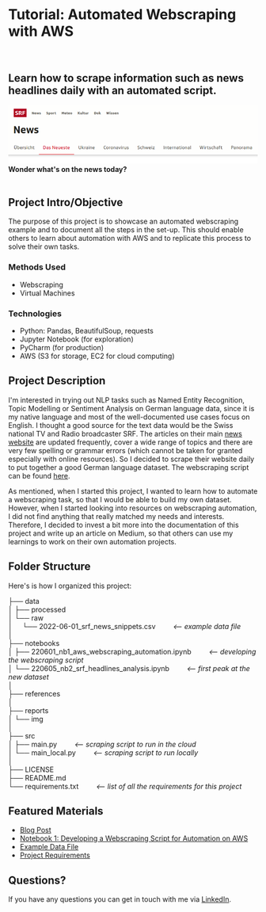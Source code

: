 # Tutorial: Automated Webscraping with AWS

<br>

## Learn how to scrape information such as news headlines daily with an automated script.

![SRF Website Header](reports/img/srf_news_header.png)
**Wonder what's on the news today?**
<br>
<br>


## Project Intro/Objective
The purpose of this project is to showcase an automated webscraping example and to document all the steps in the set-up. This should enable others to learn about automation with AWS and to replicate this process to solve their own tasks.

### Methods Used
* Webscraping
* Virtual Machines

### Technologies
* Python: Pandas, BeautifulSoup, requests
* Jupyter Notebook (for exploration)
* PyCharm (for production)
* AWS (S3 for storage, EC2 for cloud computing)

## Project Description
I'm interested in trying out NLP tasks such as Named Entity Recognition, Topic Modelling or Sentiment Analysis on German language data, since it is my native language and most of the well-documented use cases focus on English. I thought a good source for the text data would be the Swiss national TV and Radio broadcaster SRF. The articles on their main [news website](https://www.srf.ch/news/das-neueste) are updated frequently, cover a wide range of topics and there are very few spelling or grammar errors (which cannot be taken for granted especially with online resources). So I decided to scrape their website daily to put together a good German language dataset. The webscraping script can be found [here](https://github.com/Alessine/aws_webscraping_automation/blob/master/src/main.py).

As mentioned, when I started this project, I wanted to learn how to automate a webscraping task, so that I would be able to build my own dataset. However, when I started looking into resources on webscraping automation, I did not find anything that really matched my needs and interests. Therefore, I decided to invest a bit more into the documentation of this project and write up an article on Medium, so that others can use my learnings to work on their own automation projects.

## Folder Structure
Here's is how I organized this project:

├── data  
│ ├── processed  
│ └── raw  
│  &nbsp; &nbsp;  └── 2022-06-01_srf_news_snippets.csv &nbsp; &nbsp; &nbsp; &nbsp; *<-- example data file*  
│  
├── notebooks  
│ ├── 220601_nb1_aws_webscraping_automation.ipynb   &nbsp; &nbsp; &nbsp; &nbsp; *<-- developing the webscraping script*  
│ └── 220605_nb2_srf_headlines_analysis.ipynb   &nbsp; &nbsp; &nbsp; &nbsp; *<-- first peak at the new dataset*  
│  
├── references  
│  
├── reports   
│ └── img   
│  
├── src  
│  ├── main.py     &nbsp; &nbsp; &nbsp; &nbsp; *<-- scraping script to run in the cloud*  
│  └── main_local.py     &nbsp; &nbsp; &nbsp; &nbsp; *<-- scraping script to run locally*  
│  
├── LICENSE  
├── README.md  
└── requirements.txt       &nbsp; &nbsp; &nbsp; &nbsp; *<-- list of all the requirements for this project*  


## Featured Materials
* [Blog Post](link)
* [Notebook 1: Developing a Webscraping Script for Automation on AWS](https://github.com/Alessine/aws_webscraping_automation/blob/master/notebooks/220601_nb1_aws_webscraping_automation.ipynb)
* [Example Data File](https://github.com/Alessine/aws_webscraping_automation/blob/master/data/raw/2022-06-01_srf_news_snippets.csv)
* [Project Requirements](https://github.com/Alessine/aws_webscraping_automation/blob/master/requirements.txt)


## Questions?
If you have any questions you can get in touch with me via [LinkedIn](https://www.linkedin.com/in/angela-niederberger/).

